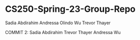 # CS250-Spring-23-Group-Repo


Sadia Abdirahim
Andressa Olindo Wu
Trevor Thayer

COMMIT 2:
Sadia Abdirahim 
Trevor Thayer
Andressa Wu
